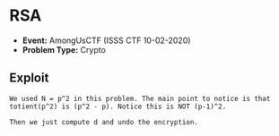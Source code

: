 # RSA
* **Event:** AmongUsCTF (ISSS CTF 10-02-2020)
* **Problem Type:** Crypto

## Exploit
```
We used N = p^2 in this problem. The main point to notice is that totient(p^2) is (p^2 - p). Notice this is NOT (p-1)^2.

Then we just compute d and undo the encryption.
```
